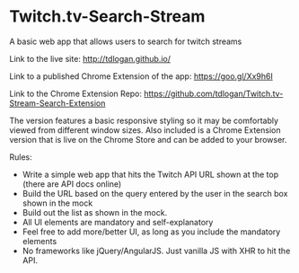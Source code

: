 # Twitch.tv-Search-Stream
A basic web app that allows users to search for twitch streams 

Link to the live site: http://tdlogan.github.io/

Link to a published Chrome Extension of the app: https://goo.gl/Xx9h6I

Link to the Chrome Extension Repo: https://github.com/tdlogan/Twitch.tv-Stream-Search-Extension

The version features a basic responsive styling so it may be comfortably viewed from different window sizes. Also included is a Chrome Extension version that is live on the Chrome Store and can be added to your browser. 

Rules:

- Write a simple web app that hits the Twitch API URL shown at the top (there are API docs online)
- Build the URL based on the query entered by the user in the search box shown in the mock
- Build out the list as shown in the mock. 
- All UI elements are mandatory and self-explanatory
- Feel free to add more/better UI, as long as you include the mandatory elements
- No frameworks like jQuery/AngularJS.  Just vanilla JS with XHR to hit the API.

